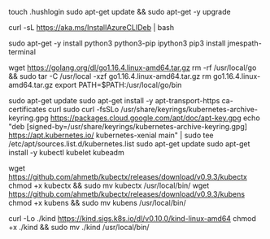 touch .hushlogin
sudo apt-get update && sudo apt-get -y upgrade

curl -sL https://aka.ms/InstallAzureCLIDeb | bash

sudo apt-get -y install python3 python3-pip ipython3
pip3 install jmespath-terminal

wget https://golang.org/dl/go1.16.4.linux-amd64.tar.gz
rm -rf /usr/local/go && sudo tar -C /usr/local -xzf go1.16.4.linux-amd64.tar.gz
rm go1.16.4.linux-amd64.tar.gz
export PATH=$PATH:/usr/local/go/bin

sudo apt-get update
sudo apt-get install -y apt-transport-https ca-certificates curl
sudo curl -fsSLo /usr/share/keyrings/kubernetes-archive-keyring.gpg https://packages.cloud.google.com/apt/doc/apt-key.gpg
echo "deb [signed-by=/usr/share/keyrings/kubernetes-archive-keyring.gpg] https://apt.kubernetes.io/ kubernetes-xenial main" | sudo tee /etc/apt/sources.list.d/kubernetes.list
sudo apt-get update
sudo apt-get install -y kubectl kubelet kubeadm

wget https://github.com/ahmetb/kubectx/releases/download/v0.9.3/kubectx
chmod +x kubectx && sudo mv kubectx /usr/local/bin/
wget https://github.com/ahmetb/kubectx/releases/download/v0.9.3/kubens
chmod +x kubens && sudo mv kubens /usr/local/bin/

curl -Lo ./kind https://kind.sigs.k8s.io/dl/v0.10.0/kind-linux-amd64
chmod +x ./kind && sudo mv ./kind /usr/local/bin/
